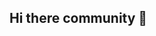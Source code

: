 ## Hi there community 👋

<!--
Here are some of the languages ​​I develop:
<img src="https://cdn.jsdelivr.net/gh/devicons/devicon@latest/icons/php/php-original.svg" />
<img src="https://cdn.jsdelivr.net/gh/devicons/devicon@latest/icons/laravel/laravel-original.svg" />
<img src="https://cdn.jsdelivr.net/gh/devicons/devicon@latest/icons/javascript/javascript-original.svg" />  
<img src="https://cdn.jsdelivr.net/gh/devicons/devicon@latest/icons/vuejs/vuejs-original.svg" />
<img src="https://cdn.jsdelivr.net/gh/devicons/devicon@latest/icons/react/react-original.svg" />
- 📫 How to reach me: guisant@icloud.com
- 😄 Pronouns: ...
- ⚡ Fun fact: Full stack
